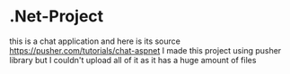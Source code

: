 # .Net-Project
this is a chat application and here is its source https://pusher.com/tutorials/chat-aspnet
I made this project using pusher library but I couldn't upload all of it as it has a huge amount of files
